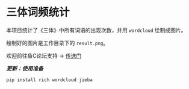# 三体词频统计

本项目统计了《三体》中所有词语的出现次数，并用 `wordcloud` 绘制成图片。

绘制好的图片是工作目录下的 `result.png`。

欢迎前往鱼C论坛支持 -> [传送门](https://fishc.com.cn/thread-230707-1-1.html)

<i>**更新：使用准备**</i>

```
pip install rich wordcloud jieba
```
